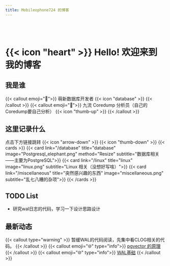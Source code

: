 ```yaml
---
title: Mobileophone724 的博客
---
```


<br/><br/>
# {{< icon "heart" >}} Hello! 欢迎来到我的博客



## 我是谁
{{< callout emoji="👋">}}
  萌新数据库开发者 {{< icon "database" >}}
{{< /callout >}}
{{< callout emoji="🤔">}}
  九流 Coredump 分析员（自己的Coredump要自己分析） {{< icon "thumb-up" >}}
{{< /callout >}}

## 这里记录什么
点击下方链接跳转 {{< icon "arrow-down" >}}  {{< icon "thumb-down" >}}
{{< cards >}}
  {{< card link="/database" title="database" image="Postgresql_elephant.png" method="Resize" 
  subtitle="数据库相关——主要为PostgreSQL">}}
  {{< card link="/linux" title="linux" image="linux.png" 
  subtitle="Linux 相关（没想好写啥）">}}
  {{< card link="/miscellaneous" title="突然感兴趣的东西" image="miscellaneous.png" 
  subtitle="乱七八糟的杂项">}}
{{< /cards >}}

## TODO List
* 研究wal日志的代码，学习一下设计思路设计

## 最新动态
{{< callout type="warning" >}}
  暂缓WAL的代码阅读，先集中看CLOG相关的代码。
{{< /callout >}}
{{< callout emoji="🌐" type="info">}}
  [pgvector 的原理](database/pgvec/)
{{< /callout >}}
{{< callout emoji="🌐" type="info">}}
  [WAL基础](database/wal/basic/)
{{< /callout >}}
